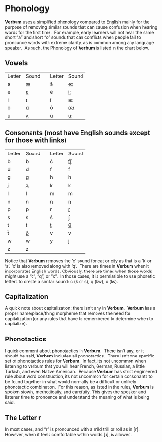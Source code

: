 # Phonology

**Verbum** uses a simplified phonology compared to English mainly for the purpose of removing similar sounds that can cause confusion when hearing words for the first time.&nbsp; For example, early learners will not hear the same short “a” and short “o” sounds that can conflicts when people fail to pronounce words with extreme clarity, as is common among any language speaker.&nbsp; As such, the Phonology of **Verbum** is listed in the chart below.

## Vowels

||||||
|--- |--- |--- |--- |--- |
|Letter|Sound||Letter|Sound|
|a|[æ](https://en.wikipedia.org/wiki/File:Near-open_front_unrounded_vowel.ogg)||ā|[eɪ](https://pronuncian.com/introduction-to-long-vowels)|
|e|[ɛ](https://en.wikipedia.org/wiki/File:Open-mid_front_unrounded_vowel.ogg)||ē|[i:](https://en.wikipedia.org/wiki/File:Close_front_unrounded_vowel.ogg)|
|i|[ɪ](https://en.wikipedia.org/wiki/File:Near-close_near-front_unrounded_vowel.ogg)||ī|[aɪ](https://pronuncian.com/introduction-to-long-vowels)|
|o|[ɑ](https://en.wikipedia.org/wiki/File:Open_back_unrounded_vowel.ogg)||ō|[oʊ](https://pronuncian.com/introduction-to-long-vowels)|
|u|[ʌ](https://en.wikipedia.org/wiki/File:PR-open-mid_back_unrounded_vowel2.ogg)||ū|[u:](https://en.wikipedia.org/wiki/File:Close_back_rounded_vowel.ogg)|

## Consonants (most have English sounds except for those with links)

||||||
|--- |--- |--- |--- |--- |
|Letter|Sound||Letter|Sound|
|b|b||ć|[t͡ʃ](https://en.wikipedia.org/wiki/File:Voiceless_palato-alveolar_affricate.ogg)|
|d|d||f|f|
|g|g||h|h|
|j|[ʑ](https://en.wikipedia.org/wiki/File:Voiced_alveolo-palatal_sibilant.ogg)||k|k|
|l|l||m|m|
|n|n||ŋ|[ŋ](https://en.wikipedia.org/wiki/File:Velar_nasal.ogg)|
|p|p||r|[r](https://en.wikipedia.org/wiki/File:Alveolar_trill.ogg)|
|s|s||ś|[ʃ](https://en.wikipedia.org/wiki/File:Voiceless_palato-alveolar_sibilant.ogg)|
|t|t||ṯ|[θ](https://en.wikipedia.org/wiki/File:Voiceless_dental_fricative.ogg)|
|ẗ|[ð](https://en.wikipedia.org/wiki/File:Voiced_dental_fricative.ogg)||v|v|
|w|w||y|[j](https://en.wikipedia.org/wiki/File:Palatal_approximant.ogg)|
|z|z||||

Notice that **Verbum** removes the ‘c’ sound for cat or city as that is a ‘k’ or ‘s’. ‘x’ is also removed along with ‘q’.&nbsp; There are times in **Verbum** when it incorporates English words. Obviously, there are times when those words might use a “c”, “q”, or “x”.&nbsp; In those cases, it is permissible to use phonetic letters to create a similar sound: c (k or s), q (kw), x (ks).

## Capitalization

A quick note about capitalization: there isn’t any in **Verbum**.&nbsp; **Verbum** has a proper name/place/thing morpheme that removes the need for capitalization (or any rules that have to remembered to determine when to capitalize).

## Phonotactics

I quick comment about phonotactics in **Verbum**.&nbsp; There isn’t any, or it should be said, **Verbum** includes all phonotactics.&nbsp; There isn’t one specific set of phonotactics rules for **Verbum**.&nbsp; In fact, its not uncommon when listening to verbum that you will hear French, German, Russian, a little Turkish, and even Native American.&nbsp; Because **Verbum** has strict engineered rule about word construction, its not uncommon for certain consonants to be found together in what would normally be a difficult or unlikely phonotactic combination.&nbsp; For this reason, as listed in the rules, **Verbum** is spoken slowly, methodically, and carefully. This gives the speaker and listener time to pronounce and understand the meaning of what is being said.

## The Letter r

In most cases, and “r” is pronounced with a mild trill or roll as in [r].&nbsp; However, when it feels comfortable within words [ɹ], is allowed.

